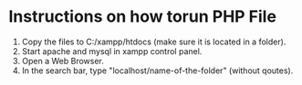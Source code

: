 <h1>Instructions on how torun PHP File</h1>
<ol>
  <li>Copy the files to C:/xampp/htdocs (make sure it is located in a folder).</li>
  <li>Start apache and mysql in xampp control panel.</li>
  <li>Open a Web Browser.</li>
  <li>In the search bar, type "localhost/name-of-the-folder" (without qoutes).</li>
</ol>
